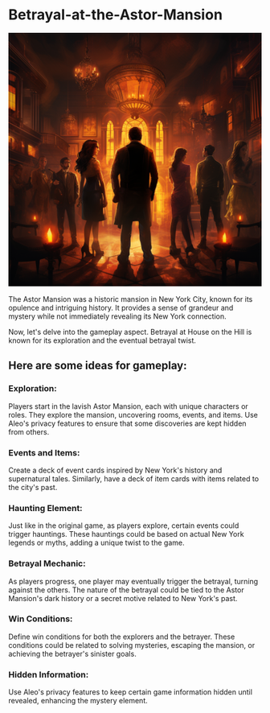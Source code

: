 # Betrayal-at-the-Astor-Mansion


![Poster for the game](./_assets/astor_mansion.png)



The Astor Mansion was a historic mansion in New York City, known for its opulence and intriguing history. It provides a sense of grandeur and mystery while not immediately revealing its New York connection.

Now, let's delve into the gameplay aspect. Betrayal at House on the Hill is known for its exploration and the eventual betrayal twist. 

## Here are some ideas for gameplay:

### Exploration: 
Players start in the lavish Astor Mansion, each with unique characters or roles. They explore the mansion, uncovering rooms, events, and items. Use Aleo's privacy features to ensure that some discoveries are kept hidden from others.

### Events and Items: 
Create a deck of event cards inspired by New York's history and supernatural tales. Similarly, have a deck of item cards with items related to the city's past.

### Haunting Element: 
Just like in the original game, as players explore, certain events could trigger hauntings. These hauntings could be based on actual New York legends or myths, adding a unique twist to the game.

### Betrayal Mechanic: 
As players progress, one player may eventually trigger the betrayal, turning against the others. The nature of the betrayal could be tied to the Astor Mansion's dark history or a secret motive related to New York's past.

### Win Conditions: 
Define win conditions for both the explorers and the betrayer. These conditions could be related to solving mysteries, escaping the mansion, or achieving the betrayer's sinister goals.

### Hidden Information: 
Use Aleo's privacy features to keep certain game information hidden until revealed, enhancing the mystery element.


